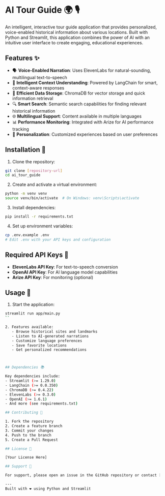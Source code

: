 # AI Tour Guide 🌍 🎙️

An intelligent, interactive tour guide application that provides personalized, voice-enabled historical information about various locations. Built with Python and Streamlit, this application combines the power of AI with an intuitive user interface to create engaging, educational experiences.

## Features ✨

- 🗣️ **Voice-Enabled Narration**: Uses ElevenLabs for natural-sounding, multilingual text-to-speech
- 🧠 **Intelligent Context Understanding**: Powered by LangChain for smart, context-aware responses
- 💾 **Efficient Data Storage**: ChromaDB for vector storage and quick information retrieval
- 🔍 **Smart Search**: Semantic search capabilities for finding relevant historical information
- 🌐 **Multilingual Support**: Content available in multiple languages
- 📊 **Performance Monitoring**: Integrated with Arize for AI performance tracking
- 🎯 **Personalization**: Customized experiences based on user preferences

## Installation 🚀

1. Clone the repository:
```bash
git clone [repository-url]
cd ai_tour_guide
```

2. Create and activate a virtual environment:
```bash
python -m venv venv
source venv/bin/activate  # On Windows: venv\Scripts\activate
```

3. Install dependencies:
```bash
pip install -r requirements.txt
```

4. Set up environment variables:
```bash
cp .env.example .env
# Edit .env with your API keys and configuration
```

## Required API Keys 🔑

- **ElevenLabs API Key**: For text-to-speech conversion
- **OpenAI API Key**: For AI language model capabilities
- **Arize API Key**: For monitoring (optional)

## Usage 🎯

1. Start the application:
```bash
streamlit run app/main.py
``

2. Features available:
   - Browse historical sites and landmarks
   - Listen to AI-generated narrations
   - Customize language preferences
   - Save favorite locations
   - Get personalized recommendations



## Dependencies 📚

Key dependencies include:
- Streamlit (>= 1.29.0)
- LangChain (>= 0.0.350)
- ChromaDB (>= 0.4.22)
- ElevenLabs (>= 0.3.0)
- OpenAI (>= 1.6.1)
- And more (see requirements.txt)

## Contributing 🤝

1. Fork the repository
2. Create a feature branch
3. Commit your changes
4. Push to the branch
5. Create a Pull Request

## License 📄

[Your License Here]

## Support 💬

For support, please open an issue in the GitHub repository or contact [Your Contact Information].

---
Built with ❤️ using Python and Streamlit
